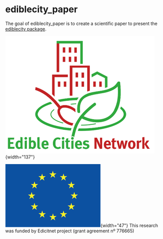 # ediblecity_paper

<!-- badges: start -->

<!-- badges: end -->

The goal of ediblecity_paper is to create a scientific paper to present the [ediblecity package](https://github.com/icra/ediblecity).

![](assets/edicitnet.jpg){width="137"}

![EC logo!](assets/EC_logo.png){width="47"} This research was funded by Edicitnet project (grant agreement nº 776665)
